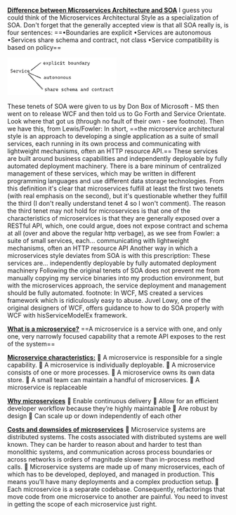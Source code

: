 <u>**Difference between Microservices Architecture and SOA**</u>
I guess you could think of the Microservices Architectural Style as a specialization of SOA. Don't forget that the generally accepted view is that all SOA really is, is four sentences:
==•Boundaries are explicit
•Services are autonomous
•Services share schema and contract, not class
•Service compatibility is based on policy==

<img src="Microservices.assets/image-20220130093623281.png" alt="image-20220130093623281" style="zoom:67%;" />

These tenets of SOA were given to us by Don Box of Microsoft - MS then went on to release WCF and then told us to Go Forth and Service Orientate. Look where that got us (through no fault of their own - see footnote). Then we have this, from Lewis/Fowler:
In short, ==the microservice architectural style is an approach to developing a single application as a suite of small services, each running in its own process and communicating with lightweight mechanisms, often an HTTP resource API.== These services are built around business capabilities and independently deployable by fully automated deployment machinery. There is a bare mininum of centralized management of these services, which may be written in different programming languages and use different data storage technologies. From this definition it's clear that microservices fulfill at least the first two tenets (with real emphasis on the second), but it's questionable whether they fulfill the third (I don't really understand tenet 4 so I won't comment).
The reason the third tenet may not hold for microservices is that one of the characteristics of microservices is that they are generally exposed over a RESTful API, which, one could argue, does not expose contract and schema at all (over and above the regular http verbage), as we see from Fowler: a suite of small services, each... communicating with lightweight mechanisms, often an HTTP resource API
Another way in which a microservices style deviates from SOA is with this prescription: 
These services are... independently deployable by fully automated deployment machinery
Following the original tenets of SOA does not prevent me from manually copying my service binaries into my production environment, but with the microservices approach, the service deployment and management should be fully automated.
footnote: In WCF, MS created a services framework which is ridiculously easy to abuse. Juvel Lowy, one of the original designers of WCF, offers guidance to how to do SOA properly with WCF with hisServiceModelEx framework.  

**<u>What is a microservice?</u>**
==A microservice is a service with one, and only one, very narrowly focused capability that a remote API exposes to the rest of the system==

**<u>Microservice characteristics:</u>**
 A microservice is responsible for a single capability.
 A microservice is individually deployable.
 A microservice consists of one or more processes.
 A microservice owns its own data store.
 A small team can maintain a handful of microservices.
 A microservice is replaceable  

**<u>Why microservices</u>**
 Enable continuous delivery
 Allow for an efficient developer workflow because they’re highly maintainable
 Are robust by design
 Can scale up or down independently of each other  

**<u>Costs and downsides of microservices</u>**
 Microservice systems are distributed systems. The costs associated with distributed systems are well known. They can be harder to reason about and harder to test than monolithic systems, and communication across process boundaries or across networks is orders of magnitude slower than in-process method calls.
 Microservice systems are made up of many microservices, each of which has to be developed, deployed, and managed in production. This means you’ll have many deployments and a complex production setup.
 Each microservice is a separate codebase. Consequently, refactorings that move code from one microservice to another are painful. You need to invest in getting the scope of each microservice just right.  